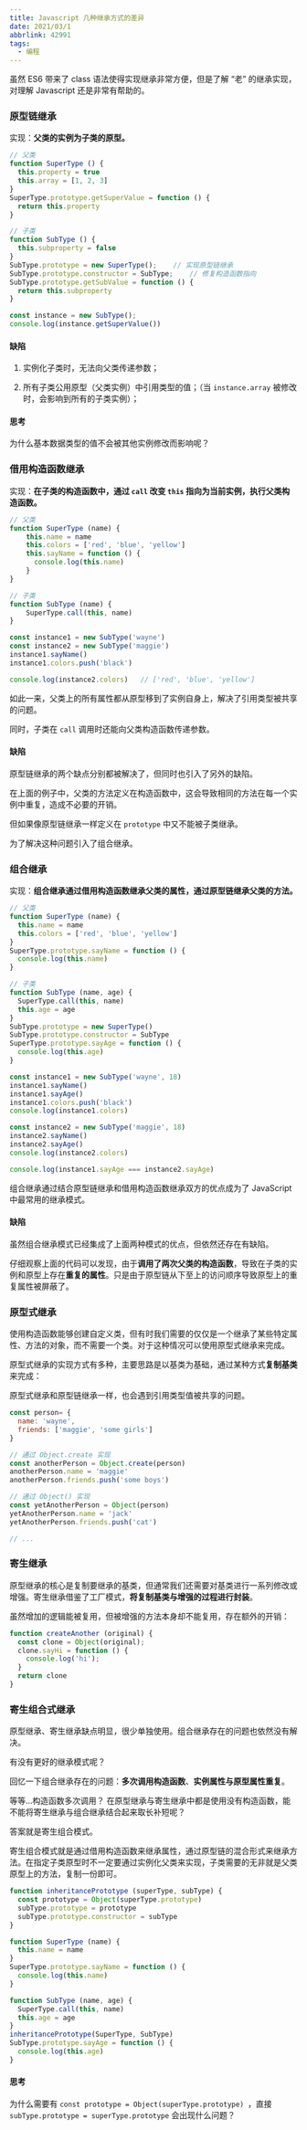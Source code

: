 ```yaml
---
title: Javascript 几种继承方式的差异
date: 2021/03/1
abbrlink: 42991
tags:
  - 编程
---
```


虽然 ES6 带来了 class 语法使得实现继承非常方便，但是了解 “老” 的继承实现，对理解 Javascript 还是非常有帮助的。

### 原型链继承

实现：**父类的实例为子类的原型。**

```javascript
// 父类
function SuperType () {
  this.property = true
  this.array = [1, 2, 3]
}
SuperType.prototype.getSuperValue = function () {
  return this.property
}

// 子类
function SubType () {
  this.subproperty = false
}
SubType.prototype = new SuperType();    // 实现原型链继承
SubType.prototype.constructor = SubType;    // 修复构造函数指向
SubType.prototype.getSubValue = function () {
  return this.subproperty
}

const instance = new SubType();
console.log(instance.getSuperValue())
```

#### 缺陷

1. 实例化子类时，无法向父类传递参数；

2. 所有子类公用原型（父类实例）中引用类型的值；（当 `instance.array` 被修改时，会影响到所有的子类实例）；

#### 思考

为什么基本数据类型的值不会被其他实例修改而影响呢？

### 借用构造函数继承

实现：**在子类的构造函数中，通过 `call` 改变 `this` 指向为当前实例，执行父类构造函数。**

```javascript
// 父类
function SuperType (name) {
    this.name = name
    this.colors = ['red', 'blue', 'yellow']
    this.sayName = function () {
      console.log(this.name)
    }
}

// 子类
function SubType (name) {
    SuperType.call(this, name)
}

const instance1 = new SubType('wayne')
const instance2 = new SubType('maggie')
instance1.sayName()
instance1.colors.push('black')

console.log(instance2.colors)   // ['red', 'blue', 'yellow']
```

如此一来，父类上的所有属性都从原型移到了实例自身上，解决了引用类型被共享的问题。

同时，子类在 `call` 调用时还能向父类构造函数传递参数。

#### 缺陷

原型链继承的两个缺点分别都被解决了，但同时也引入了另外的缺陷。

在上面的例子中，父类的方法定义在构造函数中，这会导致相同的方法在每一个实例中重复，造成不必要的开销。

但如果像原型链继承一样定义在 `prototype` 中又不能被子类继承。

为了解决这种问题引入了组合继承。

### 组合继承

实现：**组合继承通过借用构造函数继承父类的属性，通过原型链继承父类的方法。**

```javascript
// 父类
function SuperType (name) {
  this.name = name
  this.colors = ['red', 'blue', 'yellow']
}
SuperType.prototype.sayName = function () {
  console.log(this.name)
}

// 子类
function SubType (name, age) {
  SuperType.call(this, name)
  this.age = age
}
SubType.prototype = new SuperType()
SubType.prototype.constructor = SubType
SuperType.prototype.sayAge = function () {
  console.log(this.age)
}

const instance1 = new SubType('wayne', 18)
instance1.sayName()
instance1.sayAge()
instance1.colors.push('black')
console.log(instance1.colors)

const instance2 = new SubType('maggie', 18)
instance2.sayName()
instance2.sayAge()
console.log(instance2.colors)

console.log(instance1.sayAge === instance2.sayAge)
```

组合继承通过结合原型链继承和借用构造函数继承双方的优点成为了 JavaScript 中最常用的继承模式。

#### 缺陷

虽然组合继承模式已经集成了上面两种模式的优点，但依然还存在有缺陷。

仔细观察上面的代码可以发现，由于**调用了两次父类的构造函数**，导致在子类的实例和原型上存在**重复的属性**。只是由于原型链从下至上的访问顺序导致原型上的重复属性被屏蔽了。

### 原型式继承

使用构造函数能够创建自定义类，但有时我们需要的仅仅是一个继承了某些特定属性、方法的对象，而不需要一个类。对于这种情况可以使用原型式继承来完成。

原型式继承的实现方式有多种，主要思路是以基类为基础，通过某种方式**复制基类**来完成：

原型式继承和原型链继承一样，也会遇到引用类型值被共享的问题。

```javascript
const person= {
  name: 'wayne',
  friends: ['maggie', 'some girls']
}

// 通过 Object.create 实现
const anotherPerson = Object.create(person)
anotherPerson.name = 'maggie'
anotherPerson.friends.push('some boys')

// 通过 Object() 实现
const yetAnotherPerson = Object(person)
yetAnotherPerson.name = 'jack'
yetAnotherPerson.friends.push('cat')

// ...
```

### 寄生继承

原型继承的核心是复制要继承的基类，但通常我们还需要对基类进行一系列修改或增强。寄生继承借鉴了工厂模式，**将复制基类与增强的过程进行封装**。

虽然增加的逻辑能被复用，但被增强的方法本身却不能复用，存在额外的开销：


```javascript
function createAnother (original) {
  const clone = Object(original);
  clone.sayHi = function () {
    console.log('hi');
  }
  return clone
}
```

### 寄生组合式继承

原型继承、寄生继承缺点明显，很少单独使用。组合继承存在的问题也依然没有解决。

有没有更好的继承模式呢？

回忆一下组合继承存在的问题：**多次调用构造函数**、**实例属性与原型属性重复**。

等等…构造函数多次调用？
在原型继承与寄生继承中都是使用没有构造函数，能不能将寄生继承与组合继承结合起来取长补短呢？

答案就是寄生组合模式。

寄生组合模式就是通过借用构造函数来继承属性，通过原型链的混合形式来继承方法。在指定子类原型时不一定要通过实例化父类来实现，子类需要的无非就是父类原型上的方法，复制一份即可。

```javascript
function inheritancePrototype (superType, subType) {
  const prototype = Object(superType.prototype)
  subType.prototype = prototype
  subType.prototype.constructor = subType
}

function SuperType (name) {
  this.name = name
}
SuperType.prototype.sayName = function () {
  console.log(this.name)
}

function SubType (name, age) {
  SuperType.call(this, name)
  this.age = age
}
inheritancePrototype(SuperType, SubType)
SubType.prototype.sayAge = function () {
  console.log(this.age)
}
```

#### 思考

为什么需要有 `const prototype = Object(superType.prototype) `，直接 `subType.prototype = superType.prototype` 会出现什么问题？

